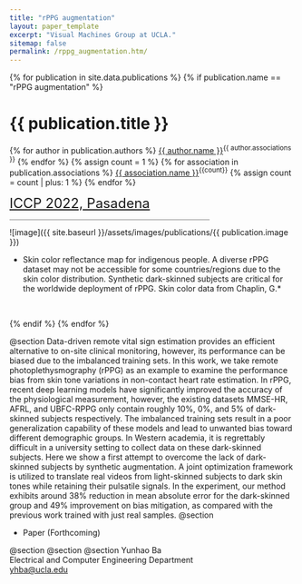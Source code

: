 ```yaml
---
title: "rPPG augmentation"
layout: paper_template
excerpt: "Visual Machines Group at UCLA."
sitemap: false
permalink: /rppg_augmentation.htm/
---
```


{% for publication in site.data.publications %}
{% if publication.name == "rPPG augmentation" %}

# {{ publication.title }}

{% for author in publication.authors %} [{{ author.name }}]({{author.link}})<sup>{{ author.associations }}</sup>
{% endfor %}
{% assign count = 1 %}
{% for association in publication.associations %} [{{ association.name }}]({{association.link}})<sup>{{count}}</sup> {% assign count = count | plus: 1 %}
{% endfor %}

<font color="gray" size="5"><a href="https://iccp2022.iccp-conference.org/">ICCP 2022, Pasadena</a></font>

<hr class="center" style="width: 70%; color: grey; height: 0.1px; background-color:grey;"/>

![image]({{ site.baseurl }}/assets/images/publications/{{ publication.image }})
* Skin color reflectance map for indigenous people. A diverse rPPG dataset may not be accessible for some
countries/regions due to the skin color distribution. Synthetic dark-skinned subjects are critical for the worldwide
deployment of rPPG. Skin color data from Chaplin, G.*
<br>

{% endif %}
{% endfor %}

<!--

  1 Abstract
  2 Files
  3 Citations
  4 Press
  5 Contact
  6 FAQ
  7 Media

-->

@section
Data-driven remote vital sign estimation provides an efficient alternative to on-site clinical monitoring, however, its performance can be biased due to the imbalanced training sets. In this work, we take remote photoplethysmography (rPPG) as an example to examine the performance bias from skin tone variations in non-contact heart rate estimation. In rPPG, recent deep learning models have significantly improved the accuracy of the physiological measurement, however, the existing datasets MMSE-HR, AFRL, and UBFC-RPPG only contain roughly 10%, 0%, and 5% of dark-skinned subjects respectively. The imbalanced training sets result in a poor generalization capability of these models and lead to unwanted bias toward different demographic groups. In Western academia, it is regrettably difficult in a university setting to collect data on these dark-skinned subjects. Here we show a first attempt to overcome the lack of dark-skinned subjects by synthetic augmentation. A joint optimization framework is utilized to translate real videos from light-skinned subjects to dark skin tones while retaining their pulsatile signals. In the experiment, our method exhibits around 38% reduction in mean absolute error for the dark-skinned group and 49% improvement on bias mitigation, as compared with the previous work trained with just real samples.
@section

- Paper (Forthcoming)

@section
@section
@section
Yunhao Ba <br>
Electrical and Computer Engineering Department <br>
yhba@ucla.edu
